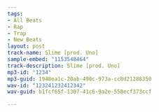 ```yaml
---
tags:
- All Beats
- Rap
- Trap
- New Beats
layout: post
track-name: Slime [prod. Uno]
sample-embed: "1153548464"
track-description: Slime [prod. Uno]
mp3-id: "1234"
mp3-guid: 1948ea1c-20ab-490c-973a-cc8d21288350
wav-id: "123241232412342"
wav-guid: b1fcf65f-1307-41c6-9a2e-550ecf373ccf

---
```

